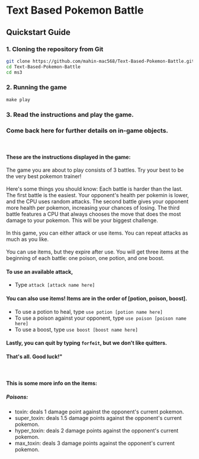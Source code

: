 # Text Based Pokemon Battle

## Quickstart Guide
### 1. Cloning the repository from Git
```bash
git clone https://github.com/mahin-mac568/Text-Based-Pokemon-Battle.git
cd Text-Based-Pokemon-Battle
cd ms3
```
### 2. Running the game 
```
make play
```
### 3. Read the instructions and play the game. 
### Come back here for further details on in-game objects. 
<p><br></p>

#### These are the instructions displayed in the game: 
    
<p>The game you are about to play consists of 3 battles. Try your best to be the very best pokemon trainer!<br>
    <br> 
   Here's some things you should know: Each battle is harder than the last. The first battle is the easiest. Your opponent's health per pokemin is lower, and the CPU uses random attacks. The second battle gives your opponent more health per pokemon, increasing your chances of losing. The third battle features a CPU that always chooses the move that does the most damage to your pokemon. This will be your biggest challenge. <br>
    <br> 
   In this game, you can either attack or use items. You can repeat attacks as much as you like. <br> 
    <br> 
   You can use items, but they expire after use. You will get three items at the beginning of each battle: one poison, one potion, and one boost.
    <br> </p>
    
#### To use an available attack, 
- Type ```attack [attack name here]```

#### You can also use items! Items are in the order of [potion, poison, boost].
- To use a potion to heal, type ```use potion [potion name here]```
- To use a poison against your opponent, type ```use poison [poison name here]```
- To use a boost, type ```use boost [boost name here]```

#### Lastly, you can quit by typing ```forfeit```, but we don't like quitters.

#### That's all. Good luck!"
<p><br></p>

#### This is some more info on the items: 
##### Poisons:
- toxin: deals 1 damage point against the opponent's current pokemon. 
- super_toxin: deals 1.5 damage points against the opponent's current pokemon.
- hyper_toxin: deals 2 damage points against the opponent's current pokemon.
- max_toxin: deals 3 damage points against the opponent's current pokemon.
